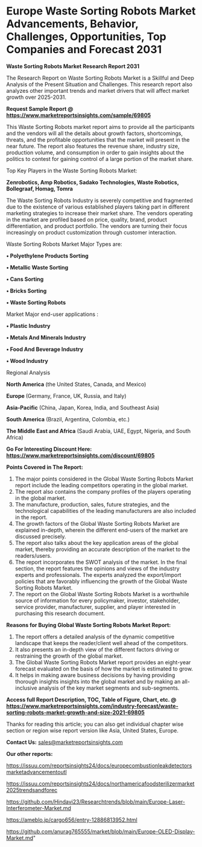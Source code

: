 # Europe Waste Sorting Robots Market Advancements, Behavior, Challenges, Opportunities, Top Companies and Forecast 2031

<strong>Waste Sorting Robots Market Research Report 2031</strong>

The Research Report on Waste Sorting Robots Market is a Skillful and Deep Analysis of the Present Situation and Challenges. This research report also analyzes other important trends and market drivers that will affect market growth over 2025-2031.

<strong>Request Sample Report @ <a href=https://www.marketreportsinsights.com/sample/69805>https://www.marketreportsinsights.com/sample/69805</a></strong>

This Waste Sorting Robots market report aims to provide all the participants and the vendors will all the details about growth factors, shortcomings, threats, and the profitable opportunities that the market will present in the near future. The report also features the revenue share, industry size, production volume, and consumption in order to gain insights about the politics to contest for gaining control of a large portion of the market share.

Top Key Players in the Waste Sorting Robots Market:

<strong>Zenrobotics, Amp Robotics, Sadako Technologies, Waste Robotics, Bollegraaf, Homag, Tomra</strong>

The Waste Sorting Robots Industry is severely competitive and fragmented due to the existence of various established players taking part in different marketing strategies to increase their market share. The vendors operating in the market are profiled based on price, quality, brand, product differentiation, and product portfolio. The vendors are turning their focus increasingly on product customization through customer interaction.

Waste Sorting Robots Market Major Types are:

<strong>• Polyethylene Products Sorting

• Metallic Waste Sorting

• Cans Sorting

• Bricks Sorting

• Waste Sorting Robots</strong>

Market Major end-user applications :

<strong>• Plastic Industry

• Metals And Minerals Industry

• Food And Beverage Industry

• Wood Industry</strong>

Regional Analysis

</u><strong><b>North America</b></strong> (the United States, Canada, and Mexico)

<strong><b>Europe </b></strong>(Germany, France, UK, Russia, and Italy)

<strong><b>Asia-Pacific</b></strong> (China, Japan, Korea, India, and Southeast Asia)

<strong><b>South America</b></strong> (Brazil, Argentina, Colombia, etc.)

<strong><b>The Middle East and Africa</b></strong> (Saudi Arabia, UAE, Egypt, Nigeria, and South Africa)

<strong>Go For Interesting Discount Here: <a href=https://www.marketreportsinsights.com/discount/69805>https://www.marketreportsinsights.com/discount/69805</a></strong>

<strong>Points Covered in The Report:</strong>
<ol>
  <li>The major points considered in the Global Waste Sorting Robots Market report include the leading competitors operating in the global market.</li>
  <li>The report also contains the company profiles of the players operating in the global market.</li>
  <li>The manufacture, production, sales, future strategies, and the technological capabilities of the leading manufacturers are also included in the report.</li>
  <li>The growth factors of the Global Waste Sorting Robots Market are explained in-depth, wherein the different end-users of the market are discussed precisely.</li>
  <li>The report also talks about the key application areas of the global market, thereby providing an accurate description of the market to the readers/users.</li>
  <li>The report incorporates the SWOT analysis of the market. In the final section, the report features the opinions and views of the industry experts and professionals. The experts analyzed the export/import policies that are favorably influencing the growth of the Global Waste Sorting Robots Market.</li>
  <li>The report on the Global Waste Sorting Robots Market is a worthwhile source of information for every policymaker, investor, stakeholder, service provider, manufacturer, supplier, and player interested in purchasing this research document.</li>
</ol>
<strong>Reasons for Buying Global Waste Sorting Robots Market Report:</strong>

<ol>
  <li>The report offers a detailed analysis of the dynamic competitive landscape that keeps the reader/client well ahead of the competitors.</li>
  <li>It also presents an in-depth view of the different factors driving or restraining the growth of the global market.</li>
  <li>The Global Waste Sorting Robots Market report provides an eight-year forecast evaluated on the basis of how the market is estimated to grow.</li>
  <li>It helps in making aware business decisions by having providing thorough insights insights into the global market and by making an all-inclusive analysis of the key market segments and sub-segments.</li>
</ol>
<strong>Access full Report Description, TOC, Table of Figure, Chart, etc. @ <a href=https://www.marketreportsinsights.com/industry-forecast/waste-sorting-robots-market-growth-and-size-2021-69805>https://www.marketreportsinsights.com/industry-forecast/waste-sorting-robots-market-growth-and-size-2021-69805</a></strong>


Thanks for reading this article; you can also get individual chapter wise section or region wise report version like Asia, United States, Europe.

<strong>Contact Us:</strong>
sales@marketreportsinsights.com

<strong>Our other reports:</strong>

<a href=https://issuu.com/reportsinsights24/docs/europecombustionleakdetectorsmarketadvancementoutl>https://issuu.com/reportsinsights24/docs/europecombustionleakdetectorsmarketadvancementoutl</a>

<a href=https://issuu.com/reportsinsights24/docs/northamericafoodsterilizermarket2025trendsandforec>https://issuu.com/reportsinsights24/docs/northamericafoodsterilizermarket2025trendsandforec</a>

<a href=https://github.com/Hindavi23/Researchtrends/blob/main/Europe-Laser-Interferometer-Market.md>https://github.com/Hindavi23/Researchtrends/blob/main/Europe-Laser-Interferometer-Market.md</a>

<a href=https://ameblo.jp/cargo656/entry-12886813952.html>https://ameblo.jp/cargo656/entry-12886813952.html</a>

<a href=https://github.com/anurag765555/market/blob/main/Europe-OLED-Display-Market.md>https://github.com/anurag765555/market/blob/main/Europe-OLED-Display-Market.md</a>"
